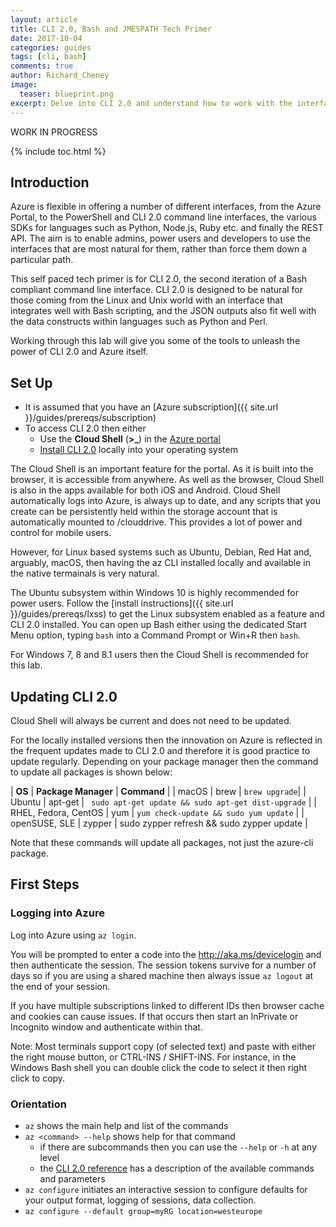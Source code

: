 ```yaml
---
layout: article
title: CLI 2.0, Bash and JMESPATH Tech Primer
date: 2017-10-04
categories: guides
tags: [cli, bash]
comments: true
author: Richard_Cheney
image:
  teaser: blueprint.png
excerpt: Delve into CLI 2.0 and understand how to work with the interface, integrate with Bash scripts and work with the JMESPATH queries. 
---
```

WORK IN PROGRESS

{% include toc.html %}

## Introduction

Azure is flexible in offering a number of different interfaces, from the Azure Portal, to the PowerShell and CLI 2.0 command line interfaces, the various SDKs for languages such as Python, Node.js, Ruby etc. and finally the REST API.  The aim is to enable admins, power users and developers to use the interfaces that are most natural for them, rather than force them down a particular path.

This self paced tech primer is for CLI 2.0, the second iteration of a Bash compliant command line interface.  CLI 2.0 is designed to be natural for those coming from the Linux and Unix world with an interface that integrates well with Bash scripting, and the JSON outputs also fit well with the data constructs within languages such as Python and Perl.

Working through this lab will give you some of the tools to unleash the power of CLI 2.0 and Azure itself.

## Set Up

* It is assumed that you have an [Azure subscription]({{ site.url }}/guides/prereqs/subscription) 
* To access CLI 2.0 then either
  * Use the **Cloud Shell** (**>_**) in the [Azure portal](https://portal.azure.com)
  * [Install CLI 2.0](https://docs.microsoft.com/en-us/cli/azure/install-azure-cli?view=azure-cli-latest) locally into your operating system

The Cloud Shell is an important feature for the portal.  As it is built into the browser, it is accessible from anywhere. As well as the browser, Cloud Shell is also in the apps available for both iOS and Android.  Cloud Shell automatically logs into Azure, is always up to date, and any scripts that you create can be persistently held within the storage account that is automatically mounted to /clouddrive.  This provides a lot of power and control for mobile users.

However, for Linux based systems such as Ubuntu, Debian, Red Hat and, arguably, macOS, then having the az CLI installed locally and available in the native termainals is very natural. 

The Ubuntu subsystem within Windows 10 is highly recommended for power users. Follow the [install instructions]({{ site.url }}/guides/prereqs/lxss) to get the Linux subsystem enabled as a feature and CLI 2.0 installed. You can open up Bash either using the dedicated Start Menu option, typing ```bash``` into a Command Prompt or Win+R then ```bash```. 

For Windows 7, 8 and 8.1 users then the Cloud Shell is recommended for this lab.

## Updating CLI 2.0

Cloud Shell will always be current and does not need to be updated.

For the locally installed versions then the innovation on Azure is reflected in the frequent updates made to CLI 2.0 and therefore it is good practice to update regularly.  Depending on your package manager then the command to update all packages is shown below:

| **OS** | **Package Manager** | **Command** |
| macOS | brew | ```brew upgrade```|
| Ubuntu | apt-get | ``` sudo apt-get update && sudo apt-get dist-upgrade``` |
| RHEL, Fedora, CentOS | yum | ```yum check-update && sudo yum update``` |
| openSUSE, SLE | zypper | sudo zypper refresh && sudo zypper update |

Note that these commands will update all packages, not just the azure-cli package.

## First Steps
### Logging into Azure 

Log into Azure using ```az login```.  

You will be prompted to enter a code into the http://aka.ms/devicelogin and then authenticate the session.  The session tokens survive for a number of days so if you are using a shared machine then always issue ```az logout``` at the end of your session.

If you have multiple subscriptions linked to different IDs then browser cache and cookies can cause issues.  If that occurs then start an InPrivate or Incognito window and authenticate within that.

Note: Most terminals support copy (of selected text) and paste with either the right mouse button, or CTRL-INS / SHIFT-INS.  For instance, in the Windows Bash shell you can double click the code to select it then right click to copy.

### Orientation  

* ```az``` shows the main help and list of the commands
* ```az <command> --help``` shows help for that command
  * if there are subcommands then you can use the ```--help``` or ```-h``` at any level
  * the [CLI 2.0 reference](https://docs.microsoft.com/en-us/cli/azure/?view=azure-cli-latest) has a description of the available commands and parameters 
* ```az configure``` initiates an interactive session to configure defaults for your output format, logging of sessions, data collection.  
* ```az configure --default group=myRG location=westeurope```